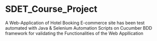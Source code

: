 # SDET_Course_Project
A Web-Application of Hotel Booking E-commerce site has been test automated with Java &amp; Selenium Automation Scripts on Cucumber BDD framework for validating the Functionalities of the Web Appllication
